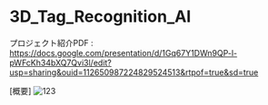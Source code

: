 # 3D_Tag_Recognition_AI


プロジェクト紹介PDF : https://docs.google.com/presentation/d/1Gq67Y1DWn9QP-l-pWFcKh34bXQ7Qvi3l/edit?usp=sharing&ouid=112650987224829524513&rtpof=true&sd=true

[概要]
![123](https://github.com/user-attachments/assets/1990ef7e-ab96-48b9-abc8-e9097fb317e3)
